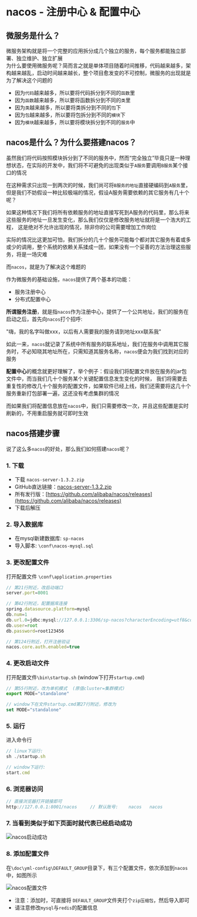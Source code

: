 # nacos - 注册中心 & 配置中心


## 微服务是什么？
微服务架构就是将一个完整的应用拆分成几个独立的服务，每个服务都能独立部署、独立维护、独立扩展 <br>
为什么要使用微服务呢？简而言之就是单体项目随着时间推移，代码越来越多，架构越来越乱，启动时间越来越长，整个项目愈发变的不可控制，微服务的出现就是为了解决这个问题的

- 因为`代码`越来越多，所以要将代码拆分到不同的`函数`里
- 因为`函数`越来越多，所以要将函数拆分到不同的`类`里
- 因为`类`越来越多，所以要将类拆分到不同的`包`下
- 因为`包`越来越多，所以要将包拆分到不同的`模块`下
- 因为`模块`越来越多，所以要将模块拆分到不同的`服务`中



## nacos是什么？为什么要搭建nacos？

虽然我们将代码按照模块拆分到了不同的服务中，然而“完全独立”毕竟只是一种理想状态，在实际的开发中，我们将不可避免的出现类似于`A服务`要调用`B服务`某个接口的情况 

在这种需求只出现一到两次的时候，我们尚可将`B服务的地址`直接硬编码到`A服务`里，但是我们不妨假设一种比较极端的情况，假设A服务需要依赖的其它服务有几十个呢？

如果这种情况下我们将所有依赖服务的地址直接写死到A服务的代码里，那么将来这些服务的地址一旦发生变化，那么我们仅仅是修改服务地址就将是一个浩大的工程，
这是绝对不允许出现的情况，除非你的公司需要增加工作岗位

实际的情况比这更加可怕，我们拆分的几十个服务可能每个都对其它服务有着或多或少的调用，整个系统的依赖关系揉成一团，如果没有一个妥善的方法治理这些服务，将是一场灾难

而`nacos`，就是为了解决这个难题的

作为微服务的基础设施，`nacos`提供了两个基本的功能：
- 服务注册中心
- 分布式配置中心

**所谓服务注册**，就是指`nacos`作为注册中心，提供了一个公共地址，我们的服务在启动之后，首先向`nacos`打个招呼:

"嗨，我的名字叫做xxx，以后有人需要我的服务请到地址xxx联系我"

如此一来，`nacos`就记录了系统中所有服务的联系地址，我们在服务中调用其它服务时，不必知晓其地址所在，只需知道其服务名称，`nacos`便会为我们找到对应的服务

**配置中心**的概念就更好理解了，举个例子：假设我们将配置文件放在服务的jar包文件中，而当我们几十个服务某个关键配置信息发生变化的时候，
我们将需要去重复性的修改几十个服务的配置文件，如果软件已经上线，我们还需要将这几十个服务重新打包部署一遍，这还没有考虑集群的情况

而如果我们将配置信息放在`nacos`中，我们只需要修改一次，并且这些配置是实时刷新的，不用重启服务就可即时生效



## nacos搭建步骤

说了这么多`nacos`的好处，那么我们如何搭建`nacos`呢？<br>


### 1. 下载
- 下载 `nacos-server-1.3.2.zip`
- GitHub直达链接：[nacos-server-1.3.2.zip](https://github.com/alibaba/nacos/releases/download/1.3.2/nacos-server-1.3.2.zip)
- 所有发行版：[https://github.com/alibaba/nacos/releases](https://github.com/alibaba/nacos/releases)
- 下载后解压


### 2. 导入数据库
- 在mysql新建数据库: `sp-nacos`
- 导入脚本: `\conf\nacos-mysql.sql`


### 3. 更改配置文件 
打开配置文件 `\conf\application.properties`
``` js
// 第21行附近，改启动端口
server.port=8001

// 第42行附近，配置据库连接 
spring.datasource.platform=mysql
db.num=1
db.url.0=jdbc:mysql://127.0.0.1:3306/sp-nacos?characterEncoding=utf8&connectTimeout=1000&socketTimeout=3000&autoReconnect=true&useUnicode=true&useSSL=false&serverTimezone=UTC
db.user=root
db.password=root123456

// 第124行附近，打开注册验证 
nacos.core.auth.enabled=true
```


### 4. 更改启动文件
打开配置文件`\bin\startup.sh` (window下打开`startup.cmd`)

``` js
// 第55行附近，改为单机模式  (原值cluster=集群模式)
export MODE="standalone"

// window下在文件startup.cmd第27行附近，修改为
set MODE="standalone"
```


### 5. 运行
进入命令行
``` js
// linux下运行: 
sh ./startup.sh

// window下运行:
start.cmd
```


### 6. 浏览器访问

``` js
// 直接浏览器打开链接即可
http://127.0.0.1:8001/nacos		// 默认账号: 	nacos	nacos
```


### 7. 当看到类似于如下页面时就代表已经启动成功

![nacos启动成功](http://oss.dev33.cn/sp-cloud/nacos-ui.png)


### 8. 添加配置文件

在`\doc\yml-config\DEFAULT_GROUP`目录下，有三个配置文件，依次添加到`nacos`中，如图所示 

![nacos配置文件](http://oss.dev33.cn/sp-cloud/nacos-config.png)

- 注意：添加时，可直接将 `DEFAULT_GROUP`文件夹打个`zip压缩包`，然后导入即可
- 请注意修改`mysql`与`redis`的配置信息 
